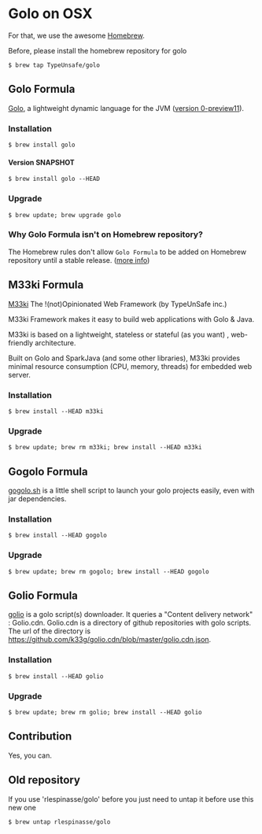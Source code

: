 # Golo on OSX

For that, we use the awesome [Homebrew](http://mxcl.github.com/homebrew/index.html).

Before, please install the homebrew repository for golo
```shell
$ brew tap TypeUnsafe/golo
```

## Golo Formula

[Golo](https://github.com/golo-lang/golo-lang), a lightweight dynamic language for the JVM ([version 0-preview11](https://github.com/golo-lang/golo-lang/releases/tag/v0-preview11)).

### Installation

```shell
$ brew install golo
```
#### Version SNAPSHOT

```shell
$ brew install golo --HEAD
```

### Upgrade
```shell
$ brew update; brew upgrade golo
```

### Why Golo Formula isn't on Homebrew repository?

The Homebrew rules don't allow `Golo Formula` to be added on Homebrew repository until a stable release. ([more info](https://github.com/mxcl/homebrew/pull/18768))

## M33ki Formula

[M33ki](https://github.com/TypeUnsafe/m33ki) The !(not)Opinionated Web Framework (by TypeUnSafe inc.)

M33ki Framework makes it easy to build web applications with Golo & Java.

M33ki is based on a lightweight, stateless or stateful (as you want) , web-friendly architecture.

Built on Golo and SparkJava (and some other libraries), M33ki provides minimal resource consumption (CPU, memory, threads) for embedded web server.

### Installation
```shell
$ brew install --HEAD m33ki
```

### Upgrade
```shell
$ brew update; brew rm m33ki; brew install --HEAD m33ki
```

## Gogolo Formula

[gogolo.sh](https://github.com/k33g/gogolo) is a little shell script to launch your golo projects easily, even with jar dependencies.

### Installation
```shell
$ brew install --HEAD gogolo
```

### Upgrade
```shell
$ brew update; brew rm gogolo; brew install --HEAD gogolo
```

## Golio Formula

[golio](https://github.com/k33g/golio) is a golo script(s) downloader. It queries a "Content delivery network" : Golio.cdn. Golio.cdn is a directory of github repositories with golo scripts. The url of the directory is https://github.com/k33g/golio.cdn/blob/master/golio.cdn.json.

### Installation
```shell
$ brew install --HEAD golio
```

### Upgrade
```shell
$ brew update; brew rm golio; brew install --HEAD golio
```

## Contribution

Yes, you can.

## Old repository
If you use 'rlespinasse/golo' before you just need to untap it before use this new one
```shell
$ brew untap rlespinasse/golo
```
